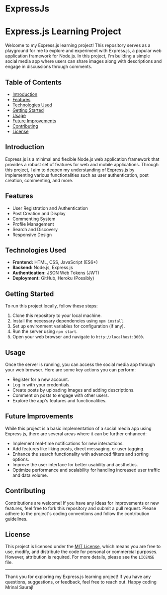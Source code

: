 # ExpressJs
# Express.js Learning Project

Welcome to my Express.js learning project! This repository serves as a playground for me to explore and experiment with Express.js, a popular web application framework for Node.js. In this project, I'm building a simple social media app where users can share images along with descriptions and engage in discussions through comments.

## Table of Contents
- [Introduction](#introduction)
- [Features](#features)
- [Technologies Used](#technologies-used)
- [Getting Started](#getting-started)
- [Usage](#usage)
- [Future Improvements](#future-improvements)
- [Contributing](#contributing)
- [License](#license)

## Introduction
Express.js is a minimal and flexible Node.js web application framework that provides a robust set of features for web and mobile applications. Through this project, I aim to deepen my understanding of Express.js by implementing various functionalities such as user authentication, post creation, commenting, and more.

## Features
- User Registration and Authentication
- Post Creation and Display
- Commenting System
- Profile Management
- Search and Discovery
- Responsive Design

## Technologies Used
- **Frontend:** HTML, CSS, JavaScript (ES6+)
- **Backend:** Node.js, Express.js
- **Authentication:** JSON Web Tokens (JWT)
- **Deployment:** GitHub, Heroku (Possibly)

## Getting Started
To run this project locally, follow these steps:
1. Clone this repository to your local machine.
2. Install the necessary dependencies using `npm install`.
3. Set up environment variables for configuration (if any).
4. Run the server using `npm start`.
5. Open your web browser and navigate to `http://localhost:3000`.

## Usage
Once the server is running, you can access the social media app through your web browser. Here are some key actions you can perform:
- Register for a new account.
- Log in with your credentials.
- Create posts by uploading images and adding descriptions.
- Comment on posts to engage with other users.
- Explore the app's features and functionalities.

## Future Improvements
While this project is a basic implementation of a social media app using Express.js, there are several areas where it can be further enhanced:
- Implement real-time notifications for new interactions.
- Add features like liking posts, direct messaging, or user tagging.
- Enhance the search functionality with advanced filters and sorting options.
- Improve the user interface for better usability and aesthetics.
- Optimize performance and scalability for handling increased user traffic and data volume.

## Contributing
Contributions are welcome! If you have any ideas for improvements or new features, feel free to fork this repository and submit a pull request. Please adhere to the project's coding conventions and follow the contribution guidelines.

## License
This project is licensed under the [MIT License](LICENSE), which means you are free to use, modify, and distribute the code for personal or commercial purposes. However, attribution is required. For more details, please see the `LICENSE` file.

---

Thank you for exploring my Express.js learning project! If you have any questions, suggestions, or feedback, feel free to reach out. Happy coding Mrinal Sauraj!
